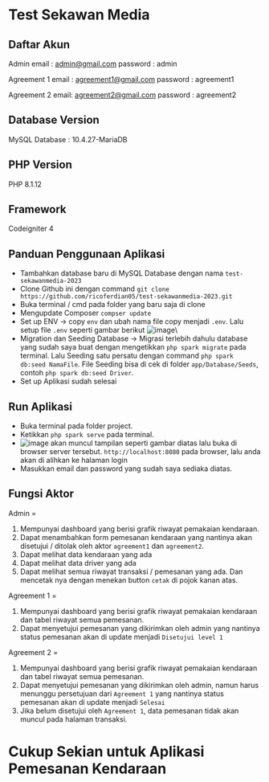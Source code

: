 # Test Sekawan Media

## Daftar Akun

Admin
email : admin@gmail.com
password : admin

Agreement 1
email : agreement1@gmail.com
password : agreement1

Agreement 2
email: agreement2@gmail.com
password : agreement2

## Database Version
MySQL Database : 10.4.27-MariaDB

## PHP Version
PHP 8.1.12

## Framework
Codeigniter 4

## Panduan Penggunaan Aplikasi
- Tambahkan database baru di MySQL Database dengan nama `test-sekawanmedia-2023`
- Clone Github ini dengan command `git clone https://github.com/ricoferdian05/test-sekawanmedia-2023.git`
- Buka terminal / cmd pada folder yang baru saja di clone
- Mengupdate Composer `compser update`
- Set up ENV -> copy `env` dan ubah nama file copy menjadi `.env`. Lalu setup file `.env` seperti gambar berikut ![image](https://github.com/ricoferdian05/test-sekawanmedia-2023/assets/71257965/318b8a1d-83b7-4aec-84b1-a110bf6739d1)\
- Migration dan Seeding Database -> Migrasi terlebih dahulu database yang sudah saya buat dengan mengetikkan `php spark migrate` pada terminal. Lalu Seeding satu persatu dengan command `php spark db:seed NamaFile`. File Seeding bisa di cek di folder `app/Database/Seeds`, contoh `php spark db:seed Driver`.
- Set up Aplikasi sudah selesai

## Run Aplikasi
- Buka terminal pada folder project.
- Ketikkan `php spark serve` pada terminal.
- ![image](https://github.com/ricoferdian05/test-sekawanmedia-2023/assets/71257965/d9887b0f-940c-4806-9c22-b941982d9faf) akan muncul tampilan seperti gambar diatas lalu buka di browser server tersebut. `http://localhost:8080` pada browser, lalu anda akan di alihkan ke halaman login
- Masukkan email dan password yang sudah saya sediaka diatas.

## Fungsi Aktor
Admin =
1. Mempunyai dashboard yang berisi grafik riwayat pemakaian kendaraan.
2. Dapat menambahkan form pemesanan kendaraan yang nantinya akan disetujui / ditolak oleh aktor `agreement1` dan `agreement2`.
3. Dapat melihat data kendaraan yang ada
4. Dapat melihat data driver yang ada
5. Dapat melihat semua riwayat transaksi / pemesanan yang ada. Dan mencetak nya dengan menekan button `cetak` di pojok kanan atas.

Agreement 1 =
1. Mempunyai dashboard yang berisi grafik riwayat pemakaian kendaraan dan tabel riwayat semua pemesanan.
2. Dapat menyetujui pemesanan yang dikirimkan oleh admin yang nantinya status pemesanan akan di update menjadi `Disetujui level 1`

Agreement 2 =
1. Mempunyai dashboard yang berisi grafik riwayat pemakaian kendaraan dan tabel riwayat semua pemesanan.
2. Dapat menyetujui pemesanan yang dikirimkan oleh admin, namun harus menunggu persetujuan dari `Agreement 1` yang nantinya status pemesanan akan di update menjadi `Selesai`
3. Jika belum disetujui oleh `Agreement 1`, data pemesanan tidak akan muncul pada halaman transaksi.

# Cukup Sekian untuk Aplikasi Pemesanan Kendaraan
